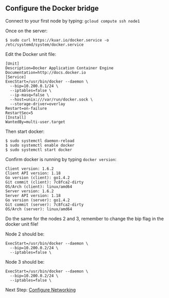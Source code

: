 ## Configure the Docker bridge

Connect to your first node by typing: `gcloud compute ssh node1`

Once on the server:

```
$ sudo curl https://kuar.io/docker.service -o /etc/systemd/system/docker.service
```

Edit the Docker unit file:

```
[Unit]
Description=Docker Application Container Engine
Documentation=http://docs.docker.io
[Service]
ExecStart=/usr/bin/docker --daemon \
  --bip=10.200.0.1/24 \
  --iptables=false \
  --ip-masq=false \
  --host=unix:///var/run/docker.sock \
  --storage-driver=overlay
Restart=on-failure
RestartSec=5
[Install]
WantedBy=multi-user.target
```

Then start docker:

```
$ sudo systemctl daemon-reload
$ sudo systemctl enable docker
$ sudo systemctl start docker
```

Confirm docker is running by typing `docker version`:

```
Client version: 1.6.2
Client API version: 1.18
Go version (client): go1.4.2
Git commit (client): 7c8fca2-dirty
OS/Arch (client): linux/amd64
Server version: 1.6.2
Server API version: 1.18
Go version (server): go1.4.2
Git commit (server): 7c8fca2-dirty
OS/Arch (server): linux/amd64
```

Do the same for the nodes 2 and 3, remember to change the bip flag in the docker unit file!

Node 2 should be:
```
ExecStart=/usr/bin/docker --daemon \
  --bip=10.200.0.2/24 \
  --iptables=false \
```

Node 3 should be:
```
ExecStart=/usr/bin/docker --daemon \
  --bip=10.200.0.2/24 \
  --iptables=false \
```

Next Step: [Configure Networking](networking.md)